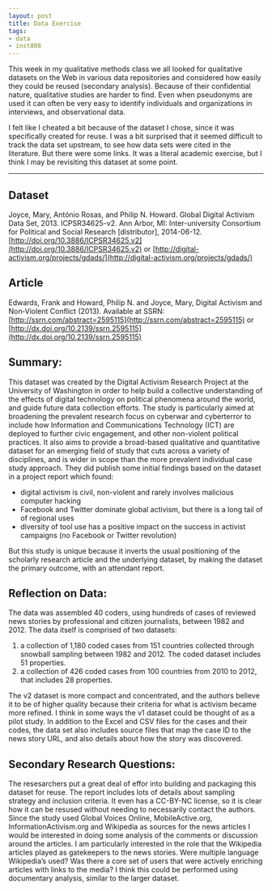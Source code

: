 ```yaml
---
layout: post
title: Data Exercise
tags:
- data
- inst808
---
```


This week in my qualitative methods class we all looked for qualitative
datasets on the Web in various data repositories and considered how easily
they could be reused (secondary analysis). Because of their confidential 
nature, qualitative studies are harder to find. Even when pseudonyms are used
it can often be very easy to identify individuals and organizations in
interviews, and observational data.

I felt like I cheated a bit because of the dataset I chose, since it was
specifically created for reuse. I was a bit surprised that it seemed difficult 
to track the data set upstream, to see how data sets were cited in the 
literature. But there were some links. It was a literal academic exercise, but I
think I may be revisiting this dataset at some point.

---

## Dataset

Joyce, Mary, António Rosas, and Philip N. Howard. Global Digital Activism Data Set, 2013. ICPSR34625-v2. Ann Arbor, MI: Inter-university Consortium for Political and Social Research [distributor], 2014-06-12.  [http://doi.org/10.3886/ICPSR34625.v2](http://doi.org/10.3886/ICPSR34625.v2) or [http://digital-activism.org/projects/gdads/](http://digital-activism.org/projects/gdads/)

## Article

Edwards, Frank and Howard, Philip N. and Joyce, Mary, Digital Activism and Non‐Violent Conflict (2013). Available at SSRN: [http://ssrn.com/abstract=2595115](http://ssrn.com/abstract=2595115) or [http://dx.doi.org/10.2139/ssrn.2595115](http://dx.doi.org/10.2139/ssrn.2595115)

## Summary:

This dataset was created by the Digital Activism Research Project at the University of Washington in order to help build a collective understanding of the effects of digital technology on political phenomena around the world, and guide future data collection efforts. The study is particularly aimed at broadening the prevalent research focus on cyberwar and cyberterror to include how Information and Communications Technology (ICT) are deployed to further civic engagement, and other non-violent political practices. It also aims to provide a broad-based qualitative and quantitative dataset for an emerging field of study that cuts across a variety of disciplines, and is wider in scope than the more prevalent individual case study approach. They did publish some initial findings based on the dataset in a project report which found: 

* digital activism is civil, non-violent and rarely involves malicious computer hacking
* Facebook and Twitter dominate global activism, but there is a long tail of of regional uses
* diversity of tool use has a positive impact on the success in activist campaigns (no Facebook or Twitter revolution)

But this study is unique because it inverts the usual positioning of the scholarly research article and the underlying dataset, by making the dataset the primary outcome, with an attendant report.

## Reflection on Data:

The data was assembled 40 coders, using hundreds of cases of reviewed news stories by professional and citizen journalists, between 1982 and 2012. 
The data itself is comprised of two datasets:

1. a collection of 1,180 coded cases from 151 countries collected through snowball sampling between 1982 and 2012. The coded dataset includes 51 properties.
2. a collection of 426 coded cases from 100 countries from 2010 to 2012, that includes 28 properties.

The v2 dataset is more compact and concentrated, and the authors believe it to be of higher quality because their criteria for what is activism became more refined. I think in some ways the v1 dataset could be thought of as a pilot study. In addition to the Excel and CSV files for the cases and their codes, the data set also includes source files that map the case ID to the news story URL, and also details about how the story was discovered.

## Secondary Research Questions:

The resesarchers put a great deal of effor into building and packaging this dataset for reuse. The report includes lots of details about sampling strategy and
inclusion criteria. It even has a CC-BY-NC license, so it is clear how it can be
resused without needing to necessarily contact the authors. Since the study used
Global Voices Online, MobileActive.org, InformationActivism.org and Wikipedia
as sources for the news articles I would be interested in doing some analysis of
the comments or discussion around the articles. I am particularly interested in
the role that the Wikipedia articles played as gatekeepers to the news stories.
Were multiple language Wikipedia’s used? Was there a core set of users that
were actively enriching articles with links to the media? I think this could be
performed using documentary analysis, similar to the larger dataset.

